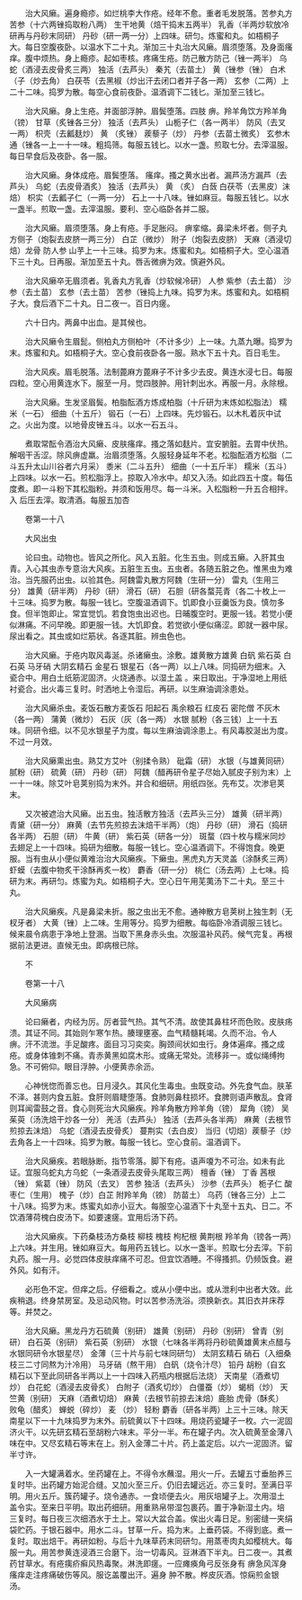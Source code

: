 <!-- { "loadSidebar": true } -->
　　治大风癞。遍身瘾疹。如烂桃李大作疮。经年不愈。重者毛发脱落。苦参丸方苦参（十六两锉捣取粉八两） 生干地黄（焙干捣末五两半） 乳香（半两炒软放冷研再与丹砂末同研） 丹砂（研一两一分）上四味。研匀。炼蜜和丸。如梧桐子大。每日空腹夜卧。以温水下二十丸。渐加三十丸治大风癞。眉须堕落。及身面瘙痒。腹中烦热。身上瘾疹。起如枣核。疼痛生疮。防己散方防己（锉一两半） 乌蛇（酒浸去皮骨炙三两） 独活（去芦头） 秦艽（去苗土） 黄（锉参（锉） 白术（子（炒去角） 白茯苓（去黑椒（炒出汗去闭口者并子各一两） 玄参（二两）上二十二味。捣罗为散。每空心食前夜卧。温酒调下二钱匕。渐加至三钱匕。

　　治大风癞。身上生疮。并面部浮肿。眉鬓堕落。四肢 痹。羚羊角饮方羚羊角（镑） 甘草（炙锉各三分） 独活（去芦头） 山栀子仁（各一两半） 防风（去叉一两） 枳壳（去瓤麸炒） 黄 （炙锉） 蒺藜子（炒） 丹参（去苗土微炙） 玄参木通（锉各一上一十一味。粗捣筛。每服五钱匕。以水一盏。煎取七分。去滓温服。每日早食后及夜卧。各一服。

　　治大风癞。身体成疮。眉鬓堕落。 瘙痒。搔之黄水出者。漏芦汤方漏芦（去芦头） 乌蛇（去皮骨酒炙） 独活（去芦头） 黄 （炙） 白蔹 白茯苓（去黑皮）沫焙） 枳实（去瓤子仁（一两一分） 石上一十八味。锉如麻豆。每服五钱匕。以水一盏半。煎取一盏。去滓温服。要利、空心临卧各并二服。

　　治大风癞。眉须堕落。身上有疮。手足胀闷。 痹挛缩。鼻梁未坏者。侧子丸方侧子（炮裂去皮脐一两三分） 白芷（微炒） 附子（炮裂去皮脐） 天麻（酒浸切焙）龙骨 防人参 山芋上一十三味。捣罗为末。炼蜜和丸。如梧桐子大。空心温酒下三十丸。日再服。渐加至五十丸。唇舌微痹为效。慎避外风。

　　治大风癞卒无眉须者。乳香丸方乳香（炒软候冷研） 人参 紫参（去土苗） 沙参（去土苗） 玄参（去土苗） 苦参（锉捣上九味。捣罗为末。炼蜜和丸。如梧桐子大。食后酒下二十丸。日二夜一。百日内瘥。

　　六十日内。两鼻中出血。是其候也。

　　治大风癞令生眉髭。侧柏丸方侧柏叶（不计多少）上一味。九蒸九曝。捣罗为末。炼蜜和丸。如梧桐子大。空心食前夜卧各一服。熟水下五十丸。百日毛生。

　　治大风疾。眉毛脱落。法制蓖麻方蓖麻子不计多少去皮。黄连水浸七日。每服四粒。空心用黄连水下。服至一月。觉四肢肿。用针刺出水。再服一月。永除根。

　　治大风癞。生发坚眉鬓。柏脂酝酒方炼成柏脂（十斤研为末炼如松脂法） 糯米（一石） 细曲（十五斤） 锻石（一石）上四味。先炒锻石。以木札着灰中试之。火出为度。以地骨皮锉五斗。以水一石五斗。

　　煮取常酝令酒治大风癞、皮肤瘙痒。搔之落如麸片。宜安腑脏。去胃中伏热。解咽干舌涩。除风痹虚羸。治眉须堕落。久服轻身延年不老。松脂酝酒方松脂（二斗五升太山川谷者六月采） 黍米（二斗五升） 细曲（一十五斤半） 糯米（五斗）上四味。以水一石。煎松脂浮上。掠取入冷水中。却又入汤。如此四五十度。每伍度煮。即一斗粉下其松脂粉。并须和饭用尽。每一斗米。入松脂粉一升五合相拌。入 后压去滓。取清酒。每服五加杏

　　卷第一十八

　　大风出虫

　　论曰虫。动物也。皆风之所化。风入五脏。化生五虫。则成五癞。入肝其虫青。入心其虫赤专意治大风疾。五脏生五虫。五虫者。各随五脏之色。惟黑虫为难治。当先服药出虫。以验其色。阿魏雷丸散方阿魏（生研一分） 雷丸（生用三分） 雄黄（研半两） 丹砂（研） 滑石（研） 石胆（研各蝥芫青（各二十枚上一十三味。捣罗为散。每服一钱匕。空腹温酒调下。饥即食小豆羹饭为良。慎勿多食。但半饱即止。常宜觉饥。若食饱虫出迟也。日晡腹空时。更服一钱。若觉小便似淋痛。不问早晚。即更服一钱。大饥即食。若觉欲小便似痛涩。即就一器中尿。尿出看之。其虫或如烂筋状。各逐其脏。辨虫色也。

　　治大风癞。于疮内取风毒涎。杀诸癞虫。涂敷。雄黄散方雄黄 白矾 紫石英 白石英 马牙硝 大阴玄精石 金星石 银星石（各一两）以上八味。同捣研为细末。入瓷合中。用白土纸筋泥固济。火烧通赤。以湿土盖 。来日取出。于净湿地上用纸衬瓷合。出火毒三复时。时洒地上令湿后。再研。以生麻油调涂患处。

　　治大风癞杀虫。麦饭石散方麦饭石 阳起石 禹余粮石 红皮石 密陀僧 不灰木（各一两） 蒲黄（微炒） 石灰（灰（各一两） 水银 腻粉（各三钱）上一十五味。同研令细。以不见水银星子为度。每以生麻油调涂患上。有风毒胶涎出为度。不过一月效。

　　治大风癞熏出虫。熟艾方艾叶（别揉令熟） 砒霜（研） 水银（与雄黄同研） 腻粉（研） 硫黄（研） 丹砂（研） 阿魏（醋再研令星子尽始入腻皮子别为末）上一十一味。除艾叶皂荚别捣为末外。并合和细研。用纸四张。先布艾。次渗皂荚末。

　　又次被遮治大风癞。出五虫。独活散方独活（去芦头三分） 雄黄（研半两） 青黛（研一分） 麻黄（去节先煎掠去沫焙干半两）（炮） 丹砂（研） 滑石（捣研各半两） 石胆（研） 牛黄（研） 紫石英（研各一分） 斑蝥（四十枚与糯米同炒去翅足上一十四味。捣研为细散。每服一钱匕。空心温酒调下。不得饱食。晚更服。当有虫从小便似黄难治治大风癞疾。下癞虫。黑虎丸方天灵盖（涂酥炙三两） 虾蟆（去腹中物炙干涂酥再炙一枚） 麝香（研一分） 桃仁（汤去两）上七味。捣研为末。再研匀。炼蜜为丸。如梧桐子大。空心日午用芜荑汤下二十丸。至三十丸。

　　治大风癞疾。凡是鼻梁未折。服之虫出无不愈。通神散方皂荚树上独生刺（无杈牙者） 大黄（锉）上二味。生用等分。捣罗为细散。每临卧冷酒调服三钱匕。候来晨令病患于净地上登溷。当取下黑身赤头虫。次服温补风药。候气完复。再根据前法更进。直候无虫。即病根已除。

　　不

　　卷第一十八

　　大风癞病

　　论曰癞者，内经为厉。厉者营气热。其气不清。故使其鼻柱坏而色败。皮肤疡溃。其证不同。其始则乍寒乍热。腠理壅塞。血气精髓耗竭。久而不治。令人 痹。汗不流泄。手足酸疼。面目习习奕奕。胸颈间状如虫行。身体遍痒。搔之成疮。或身体锥刺不痛。青赤黄黑如腐木形。或痛无常处。流移非一。或似绳缚拘急。不可俯仰。眼目浮肿。小便黄赤余沥。

　　心神恍惚而善忘也。日月浸久。其风化生毒虫。虫既变动。外先食气血。肤革不泽。甚则内食五脏。食肝则眉睫堕落。食肺则鼻柱损坏。食脾则语声散乱。食肾则耳闻雷鼓之音。食心则死治大风癞疾。羚羊角散方羚羊角（镑） 犀角（镑） 吴茱萸（汤洗焙干炒各一分） 羌活（去芦头） 独活（去芦头各半两） 麻黄（去根节煎掠去沫焙） 乌蛇（酒浸去皮骨炙） 蔓荆实（去白皮） 当归（切焙）蒺藜子（炒去角各上一十四味。捣罗为散。每服一钱匕。空心食前。温酒调下。

　　治大风癞疾。若眼脉断。指节零落。脚下有疮。语声嗄为不可治。如未有此证。宜服乌蛇丸方乌蛇（一条酒浸去皮骨头尾取三两） 檀香（锉） 丁香 茜根（锉） 紫葛（锉） 防风（去叉） 苦参 独活（去芦头） 沙参（去芦头） 栀子仁 酸枣仁（生用） 槐子（炒）白芷 附羚羊角（镑） 防苗土） 乌药（锉各三分）上二十八味。捣罗为末。炼蜜丸如赤小豆大。每服空心温酒下十丸至十五丸、日二。不饮酒薄荷槐白皮汤下。如要速瘥。宜用后汤下药。

　　治大风癞疾。下药桑枝汤方桑枝 柳枝 槐枝 枸杞根 黄荆根 羚羊角（镑各一两）上六味。并生用。锉如麻豆大。每用药五钱匕。以水一盏半。煎取七分去滓。下前丸药。服一月。必觉四体皮肤痒痛不可忍。但宜饮酒睡。不得搔抓。仍频饭食。避外风。如有汗。

　　必形色不定。但痒之后。仔细看之。或从小便中出。或从泄利中出者大效。此疾稍退。终身禁房室。及忌动风物。时以苦参汤洗浴。须换新衣。其旧衣并床荐等。并焚之。

　　治大风癞。黑龙丹方石硫黄（别研） 雄黄（别研） 丹砂（别研） 曾青（别研） 白石英（别研） 紫石英（别研） 水银（七味各半两将丹砂硫黄雄黄末点醋与水银同研令水银星尽） 金薄（三十片与前七味同研匀） 太阴玄精石 硝石（入细桑枝三二寸同熬为汁冷用） 马牙硝（熬干用） 白矾（烧令汁尽） 铅丹 胡粉（自玄精石以下至此同研各半两以上一十四味入药瓶内根据后法烧） 天南星（酒煮切炒） 白花蛇（酒浸去皮骨炙） 白附子（酒炙切炒） 白僵蚕（炒） 蝎梢（炒） 天竺黄（别研） 天麻（酒煮切焙） 麻黄（去根节前掠去沫焙）鹿胎 虎骨（酥炙） 败龟（醋炙） 蝉蜕（碎炒） 麦 （炒） 轻粉 麝香（研各半两）上三十三味。除天南星以下一十九味捣罗为末外。前硫黄以下十四味。用烧药瓷罐子一枚。六一泥固济火干。以先研玄精石至胡粉六味末。平分一半。布在罐子内。次入硫黄至金薄八味在中。又尽玄精石等末在上。别入金薄二十片。药上盖定后。以六一泥固济。留半寸许。

　　入一大罐满着水。坐药罐在上。不得令水蘸湿。用火一斤。去罐五寸垂胎养三复时毕。出药罐方始泥合缝。又加火至三斤。仍旧去罐远近。亦三复时。至满日平明。用火五斤。簇药罐子。烧令通赤。一食顷便去火。用灰培罐子上。次用湿土 盖令实。至来日平明。取出药细研。用重熟帛带湿包裹药。置于净新湿土内。培 三复时。每日夜三次细洒水于土上。常以大盆合盖。俟出火毒日足。别密缝一夹绢袋贮药。于银石器中。用水二斗。甘草一斤。捣为末。上垂药袋。不得到底。煮一复时。取出焙干。再研如粉。与后十九味草药末同研匀。用蒸枣肉丸如樱桃大。每服一丸。用苦参黄连浸酒三合磨下。治一切毒风。豆淋酒下半丸。日二夜一。其煮药甘草水。有疮痍疥癣风热毒聚。淋洗即瘥。一应瘫痪角弓反张身有 痹急风浑身瘙痒走注疼痛破伤等风。服讫盖覆出汗。遍身 肿不散。桦皮灰酒。惊痫煎金银汤。


